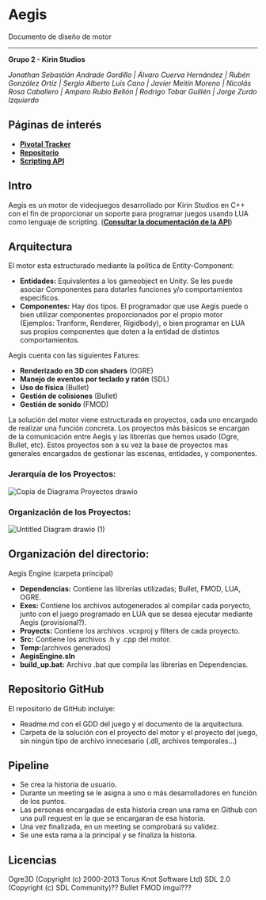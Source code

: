 # Aegis

Documento de diseño de motor

---------------------------------

**Grupo 2 - Kirin Studios**

*Jonathan Sebastián Andrade Gordillo | Álvaro Cuerva Hernández | Rubén González Ortiz | Sergio Alberto Luis Cano | Javier Meitín Moreno | Nicolás Rosa Caballero | Amparo Rubio Bellón | Rodrigo Tobar Guillén | Jorge Zurdo Izquierdo*

## **Páginas de interés**
* [**Pivotal Tracker**](https://www.pivotaltracker.com/n/projects/2555675)
* [**Repositorio**](https://github.com/Proyecto3Grupo02)
* [**Scripting API**](Aegis_Arquitecture/LuaScriptingApi.md)

## Intro
Aegis es un motor de videojuegos desarrollado por Kirin Studios en C++ con el fin de proporcionar un soporte para programar juegos usando LUA como lenguaje de scripting. ([**Consultar la documentación de la API**](Aegis_Arquitecture/LuaScriptingApi.md))

## Arquitectura
El motor esta estructurado mediante la política de Entity-Component:
* **Entidades:** Equivalentes a los gameobject en Unity. Se les puede asociar Componentes para dotarles funciones y/o comportamientos especificos.
* **Componentes:** Hay dos tipos. El programador que use Aegis puede o bien utilizar componentes proporcionados por el propio motor (Ejemplos: Tranform, Renderer, Rigidbody), o bien programar en LUA sus propios componentes que doten a la entidad de distintos comportamientos.

Aegis cuenta con las siguientes Fatures:
* **Renderizado en 3D con shaders** (OGRE)
* **Manejo de eventos por teclado y ratón** (SDL)
* **Uso de física** (Bullet)
* **Gestión de colisiones** (Bullet)
* **Gestión de sonido** (FMOD)

La solución del motor viene estructurada en proyectos, cada uno encargado de realizar una función concreta. Los proyectos más básicos se encargan de la comunicación entre Aegis y las librerías que hemos usado (Ogre, Bullet, etc). Estos  proyectos son a su vez la base de proyectos mas generales encargados de gestionar las escenas, entidades, y componentes.
### Jerarquía de los Proyectos:
![Copia de Diagrama Proyectos drawio](https://user-images.githubusercontent.com/62613312/166907813-8cf4b186-e33c-48e4-bfd6-7b55c57cdfdd.png)

### Organización de los Proyectos:
![Untitled Diagram drawio (1)](https://user-images.githubusercontent.com/62613312/166905829-daa6b99f-3b6d-4542-920b-b787ae5e749f.png)

## Organización del directorio:
Aegis Engine  (carpeta principal)
* **Dependencias:** Contiene las librerías utilizadas; Bullet, FMOD, LUA, OGRE.
* **Exes:** Contiene los archivos autogenerados al compilar cada poryecto, junto con el juego programado en LUA que se desea ejecutar mediante Aegis (provisional?).
* **Proyects:** Contiene los archivos .vcxproj y filters de cada proyecto.
* **Src:** Contiene los archivos .h y .cpp del motor.
* **Temp:**(archivos generados)
* **AegisEngine.sln**
* **build_up.bat:** Archivo .bat que compila las librerías en Dependencias.

## Repositorio GitHub
El repositorio de GitHub incluiye:
* Readme.md con el GDD del juego y el documento de la arquitectura.
* Carpeta de la solución con el proyecto del motor y el proyecto del juego, sin ningún tipo de archivo innecesario (.dll, archivos temporales…)

## Pipeline
* Se crea la historia de usuario.
* Durante un meeting se le asigna a uno o más desarrolladores en función de los puntos.
* Las personas encargadas de esta historia crean una rama en Github con una pull request en la que se encargaran de esa historia.
* Una vez finalizada, en un meeting se comprobará su validez.
* Se une esta rama a la principal y se finaliza la historia.

## Licencias
Ogre3D (Copyright (c) 2000-2013 Torus Knot Software Ltd)
SDL 2.0 (Copyright (c) SDL Community)??
Bullet
FMOD
imgui???
